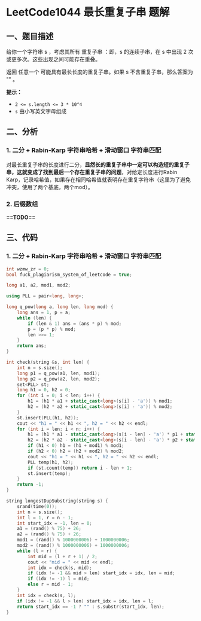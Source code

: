 # LeetCode1044 最长重复子串 题解

## 一、题目描述

给你一个字符串 s ，考虑其所有 重复子串 ：即，s 的连续子串，在 s 中出现 2 次或更多次。这些出现之间可能存在重叠。

返回 任意一个 可能具有最长长度的重复子串。如果 s 不含重复子串，那么答案为 "" 。

**提示：**

- `2 <= s.length <= 3 * 10^4`
- `s` 由小写英文字母组成



## 二、分析

### 1. 二分 + Rabin-Karp 字符串哈希 + 滑动窗口 字符串匹配

对最长重复子串的长度进行二分，**显然长的重复子串中一定可以构造短的重复子串，这就变成了找到最后一个存在重复子串的问题**，对给定长度进行Rabin Karp，记录哈希值，如果存在相同哈希值就表明存在重复字符串（这里为了避免冲突，使用了两个基底，两个mod）。



### 2. 后缀数组

**==TODO==**



## 三、代码

### 1. 二分 + Rabin-Karp 字符串哈希 + 滑动窗口 字符串匹配

```c++
int wzmw_zr = 0;
bool fuck_plagiarism_system_of_leetcode = true;

long a1, a2, mod1, mod2;

using PLL = pair<long, long>;

long q_pow(long a, long len, long mod) {
    long ans = 1, p = a;
    while (len) {
        if (len & 1) ans = (ans * p) % mod;
        p = (p * p) % mod;
        len >>= 1;
    }
    return ans;
}

int check(string &s, int len) {
    int n = s.size();
    long p1 = q_pow(a1, len, mod1);
    long p2 = q_pow(a2, len, mod2);
    set<PLL> st;
    long h1 = 0, h2 = 0;
    for (int i = 0; i < len; i++) {
        h1 = (h1 * a1 + static_cast<long>(s[i] - 'a')) % mod1;
        h2 = (h2 * a2 + static_cast<long>(s[i] - 'a')) % mod2;
    }
    st.insert(PLL(h1, h2));
    cout << "h1 = " << h1 << ", h2 = " << h2 << endl;
    for (int i = len; i < n; i++) {
        h1 = (h1 * a1 - static_cast<long>(s[i - len] - 'a') * p1 + static_cast<long>(s[i] - 'a')) % mod1;
        h2 = (h2 * a2 - static_cast<long>(s[i - len] - 'a') * p2 + static_cast<long>(s[i] - 'a')) % mod2;
        if (h1 < 0) h1 = (h1 + mod1) % mod1;
        if (h2 < 0) h2 = (h2 + mod2) % mod2;
        cout << "h1 = " << h1 << ", h2 = " << h2 << endl;
        PLL temp(h1, h2);
        if (st.count(temp)) return i - len + 1;
        st.insert(temp);
    }
    return -1;
}

string longestDupSubstring(string s) {
    srand(time(0));
    int n = s.size();
    int l = 1, r = n - 1;
    int start_idx = -1, len = 0;
    a1 = (rand() % 75) + 26;
    a2 = (rand() % 75) + 26;
    mod1 = (rand() % 1000000006) + 1000000006;
    mod2 = (rand() % 1000000006) + 1000000006;
    while (l < r) {
        int mid = (l + r + 1) / 2;
        cout << "mid = " << mid << endl;
        int idx = check(s, mid);
        if (idx != -1 && mid > len) start_idx = idx, len = mid;
        if (idx != -1) l = mid;
        else r = mid - 1;
    }
    int idx = check(s, l);
    if (idx != -1 && l > len) start_idx = idx, len = l;
    return start_idx == -1 ? "" : s.substr(start_idx, len);
}
```

